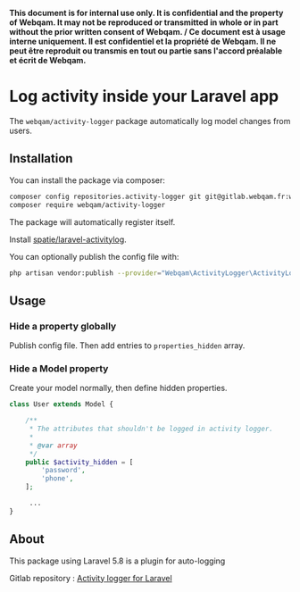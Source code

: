 **This document is for internal use only. It is confidential and the property of Webqam. It may not be reproduced or transmitted in whole or in part without the prior written consent of Webqam. / Ce document est à usage interne uniquement. Il est confidentiel et la propriété de Webqam. Il ne peut être reproduit ou transmis en tout ou partie sans l'accord préalable et écrit de Webqam.**

# Log activity inside your Laravel app

The `webqam/activity-logger` package automatically log model changes from users.

## Installation

You can install the package via composer:

```bash
composer config repositories.activity-logger git git@gitlab.webqam.fr:webqam/boilerplates/activity-logger-for-laravel.git
composer require webqam/activity-logger
```

The package will automatically register itself.

Install [spatie/laravel-activitylog](https://github.com/spatie/laravel-activitylog/blob/master/README.md#installation).

You can optionally publish the config file with:

```bash
php artisan vendor:publish --provider="Webqam\ActivityLogger\ActivityLoggerServiceProvider" --tag="config"
```

## Usage

### Hide a property globally

Publish config file. Then add entries to `properties_hidden` array.
    
### Hide a Model property

Create your model normally, then define hidden properties.

```php
class User extends Model {

    /**
     * The attributes that shouldn't be logged in activity logger.
     * 
     * @var array 
     */
    public $activity_hidden = [
        'password',
        'phone',
    ];

     ...
}
```
    
## About

This package using Laravel 5.8 is a plugin for auto-logging 

Gitlab repository : [Activity logger for Laravel](https://gitlab.webqam.fr/webqam/boilerplates/activity-logger-for-laravel)

